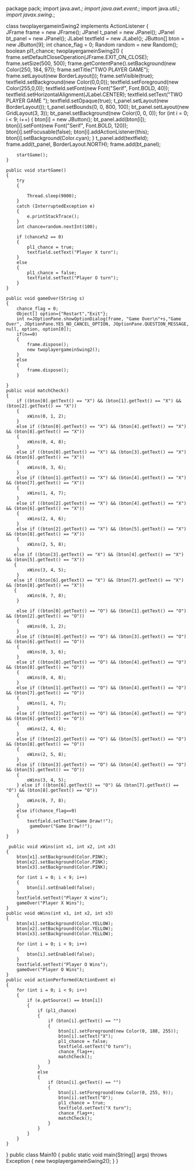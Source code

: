 package pack;
import java.awt.*;
import java.awt.event.*;
import java.util.*;
import javax.swing.*;

class twoplayergameinSwing2 implements ActionListener 
{  
    JFrame frame = new JFrame();
    JPanel t_panel = new JPanel();
    JPanel bt_panel = new JPanel();
    JLabel textfield = new JLabel();
    JButton[] bton = new JButton[9];
    int chance_flag = 0;
    Random random = new Random();
    boolean pl1_chance;
    twoplayergameinSwing2() 
    {
        frame.setDefaultCloseOperation(JFrame.EXIT_ON_CLOSE);
        frame.setSize(500, 500);
        frame.getContentPane().setBackground(new Color(250, 184, 97));
        frame.setTitle("TWO PLAYER GAME");
        frame.setLayout(new BorderLayout());
        frame.setVisible(true);
        textfield.setBackground(new Color(0,0,0));
        textfield.setForeground(new Color(255,0,0));
        textfield.setFont(new Font("Serif", Font.BOLD, 40));
        textfield.setHorizontalAlignment(JLabel.CENTER);
        textfield.setText("TWO PLAYER GAME ");
        textfield.setOpaque(true);
        t_panel.setLayout(new BorderLayout());
        t_panel.setBounds(0, 0, 800, 100);
        bt_panel.setLayout(new GridLayout(3, 3));
        bt_panel.setBackground(new Color(0, 0, 0));
        for (int i = 0; i < 9; i++) 
        {
            bton[i] = new JButton();
            bt_panel.add(bton[i]);
            bton[i].setFont(new Font("Serif", Font.BOLD, 120));
            bton[i].setFocusable(false);
            bton[i].addActionListener(this);
            bton[i].setBackground(Color.cyan);
        }
        t_panel.add(textfield);
        frame.add(t_panel, BorderLayout.NORTH);
        frame.add(bt_panel);

        startGame();
    }
    
    public void startGame() 
    {
        try 
        {
          
            Thread.sleep(9000);
        } 
        catch (InterruptedException e) 
        {
            e.printStackTrace();
        }
        int chance=random.nextInt(100);

        if (chance%2 == 0) 
        {
            pl1_chance = true;
            textfield.setText("Player X turn");
        } 
        else 
        {
            pl1_chance = false;
            textfield.setText("Player O turn");
        }
    }
    
    public void gameOver(String s)
    {
        chance_flag = 0;
        Object[] option={"Restart","Exit"};
        int n=JOptionPane.showOptionDialog(frame, "Game Over\n"+s,"Game Over", JOptionPane.YES_NO_CANCEL_OPTION, JOptionPane.QUESTION_MESSAGE, null, option, option[0]);
        if(n==0)
        {
            frame.dispose();
            new twoplayergameinSwing2();
        }
        else
        {
            frame.dispose();
        }
    
    }
    public void matchCheck() 
    {
        if ((bton[0].getText() == "X") && (bton[1].getText() == "X") && (bton[2].getText() == "X")) 
        {
            xWins(0, 1, 2);
        }
        else if ((bton[0].getText() == "X") && (bton[4].getText() == "X") && (bton[8].getText() == "X")) 
        {
            xWins(0, 4, 8);
        }
        else if ((bton[0].getText() == "X") && (bton[3].getText() == "X") && (bton[6].getText() == "X")) 
        {
            xWins(0, 3, 6);
        }
        else if ((bton[1].getText() == "X") && (bton[4].getText() == "X") && (bton[7].getText() == "X")) 
        {
            xWins(1, 4, 7);
        }
        else if ((bton[2].getText() == "X") && (bton[4].getText() == "X") && (bton[6].getText() == "X")) 
        {
            xWins(2, 4, 6);
        }
        else if ((bton[2].getText() == "X") && (bton[5].getText() == "X") && (bton[8].getText() == "X")) 
        {
            xWins(2, 5, 8);
        }
       else if ((bton[3].getText() == "X") && (bton[4].getText() == "X") && (bton[5].getText() == "X")) 
       {
            xWins(3, 4, 5);
        }
       else if ((bton[6].getText() == "X") && (bton[7].getText() == "X") && (bton[8].getText() == "X")) 
       {
            xWins(6, 7, 8);
        }
      
        else if ((bton[0].getText() == "O") && (bton[1].getText() == "O") && (bton[2].getText() == "O")) 
        {
            oWins(0, 1, 2);
        }
        else if ((bton[0].getText() == "O") && (bton[3].getText() == "O") && (bton[6].getText() == "O")) 
        {
            oWins(0, 3, 6);
        }
        else if ((bton[0].getText() == "O") && (bton[4].getText() == "O") && (bton[8].getText() == "O")) 
        {
            oWins(0, 4, 8);
        }
        else if ((bton[1].getText() == "O") && (bton[4].getText() == "O") && (bton[7].getText() == "O")) 
        {
            oWins(1, 4, 7);
        }
        else if ((bton[2].getText() == "O") && (bton[4].getText() == "O") && (bton[6].getText() == "O")) 
        {
            oWins(2, 4, 6);
        }
        else if ((bton[2].getText() == "O") && (bton[5].getText() == "O") && (bton[8].getText() == "O")) 
        {
            oWins(2, 5, 8);
        }
        else if ((bton[3].getText() == "O") && (bton[4].getText() == "O") && (bton[5].getText() == "O")) 
        {
            oWins(3, 4, 5);
        } else if ((bton[6].getText() == "O") && (bton[7].getText() == "O") && (bton[8].getText() == "O")) 
        {
            oWins(6, 7, 8);
        }
        else if(chance_flag==9) 
        {
            textfield.setText("Game Draw!!");
             gameOver("Game Draw!!");
        }
    }

     public void xWins(int x1, int x2, int x3) 
    {
    	bton[x1].setBackground(Color.PINK);
        bton[x2].setBackground(Color.PINK);
        bton[x3].setBackground(Color.PINK);

        for (int i = 0; i < 9; i++) 
        {
            bton[i].setEnabled(false);
        }
        textfield.setText("Player X wins");
        gameOver("Player X Wins");
    }
    public void oWins(int x1, int x2, int x3) 
    {
        bton[x1].setBackground(Color.YELLOW);
        bton[x2].setBackground(Color.YELLOW);
        bton[x3].setBackground(Color.YELLOW);

        for (int i = 0; i < 9; i++) 
        {
            bton[i].setEnabled(false);
        }
        textfield.setText("Player O Wins");
        gameOver("Player O Wins");
    }
    public void actionPerformed(ActionEvent e) 
    {
        for (int i = 0; i < 9; i++) 
        {
            if (e.getSource() == bton[i]) 
            {
                if (pl1_chance) 
                {
                    if (bton[i].getText() == "") 
                    {
                        bton[i].setForeground(new Color(0, 188, 255));
                        bton[i].setText("X");
                        pl1_chance = false;
                        textfield.setText("O turn");
                        chance_flag++;
                        matchCheck();
                    }
                } 
                else 
                {
                    if (bton[i].getText() == "") 
                    {
                        bton[i].setForeground(new Color(0, 255, 9));
                        bton[i].setText("O");
                        pl1_chance = true;
                        textfield.setText("X turn");
                        chance_flag++;
                        matchCheck();
                    }
                }
            }
        }
    }
}
public class Main10 
{
    public static void main(String[] args) throws Exception 
    {
       new twoplayergameinSwing2();
    }
}
